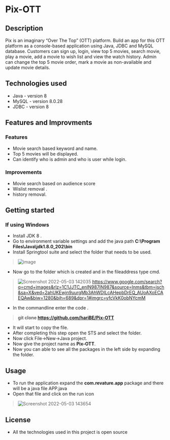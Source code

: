 # Pix-OTT
## Description
Pix is an imaginary “Over The Top” (OTT) platform. Build an app for this OTT platform as a console-based application using Java, JDBC and MySQL database. 
Customers can sign up, login, view top 5 movies, search movie, play a movie, add a movie to wish list and view the watch history. 
Admin can change the top 5 movie order, mark a movie as non-available and update movie details.
## Technologies used
* Java - version 8
* MySQL - version 8.0.28
* JDBC - version 8
## Features and Improvments
### Features
* Movie search based keyword and name.
* Top 5 movies will be displayed.
* Can identify who is admin and who is user while login.
### Improvements
* Movie search based on audience score
* Wislist removal .
* history removal.
## Getting started
### If using Windows
* Install JDK 8 .
* Go to environment variable settings and add the java path **C:\Program Files\Java\jdk1.8.0_202\bin**
* Install Springtool suite and select the folder that needs to be used.
> ![image](https://user-images.githubusercontent.com/92349708/166426737-b4952a1d-4fbc-42f6-8d37-9a8a7be49f0d.png)
* Now go to the folder which is created and in the fileaddress type cmd.
> ![Screenshot 2022-05-03 142035](https://user-images.githubusercontent.com/92349708/166427155-313424e0-913f-49d2-9109-112bfd3924d1.jpg)
> https://www.google.com/search?q=cmd+images&rlz=1C1JJTC_enIN987IN987&source=lnms&tbm=isch&sa=X&ved=2ahUKEwjn9uurgMb3AhWDILcAHepbDrEQ_AUoAXoECAEQAw&biw=1280&bih=689&dpr=1#imgrc=yfcVkK0obNYcmM
* In the commandline enter the code .
> **git clone https://github.com/hariBE/Pix-OTT**
> 
* It will start to copy the file.
* After completing this step open the STS and select the folder.
* Now click File->New->Java project.
* Now give the project name as **Pix-OTT**.
* Now you can able to see all the packages in the left side by expanding the folder.
## Usage
* To run the application expand the **com.revature.app** package and there will be a java file APP.java
* Open that file and click on the run icon
>![Screenshot 2022-05-03 143654](https://user-images.githubusercontent.com/92349708/166429041-2198352f-94c7-49d9-9781-b79f3f6bc1df.png)
## License
* All the technologies used in this project is open source
